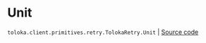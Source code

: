 # Unit
`toloka.client.primitives.retry.TolokaRetry.Unit` | [Source code](https://github.com/Toloka/toloka-kit/blob/v0.1.24/src/client/primitives/retry.py#L26)

